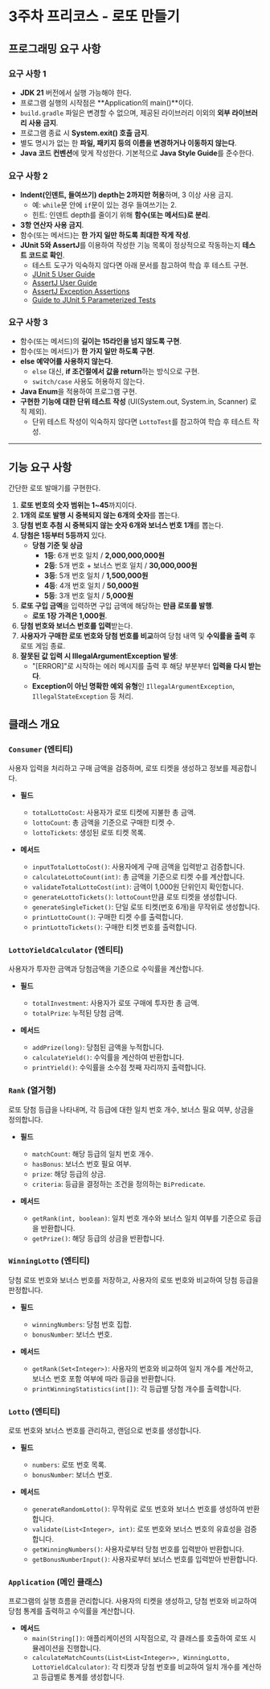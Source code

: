 # 3주차 프리코스 - 로또 만들기

## 프로그래밍 요구 사항

### 요구 사항 1
- **JDK 21** 버전에서 실행 가능해야 한다.
- 프로그램 실행의 시작점은 **Application의 main()**이다.
- `build.gradle` 파일은 변경할 수 없으며, 제공된 라이브러리 이외의 **외부 라이브러리 사용 금지**.
- 프로그램 종료 시 **System.exit() 호출 금지**.
- 별도 명시가 없는 한 **파일, 패키지 등의 이름을 변경하거나 이동하지 않는다**.
- **Java 코드 컨벤션**에 맞게 작성한다. 기본적으로 **Java Style Guide**를 준수한다.

### 요구 사항 2
- **Indent(인덴트, 들여쓰기) depth는 2까지만 허용**하며, 3 이상 사용 금지.
    - 예: `while`문 안에 `if`문이 있는 경우 들여쓰기는 2.
    - 힌트: 인덴트 depth를 줄이기 위해 **함수(또는 메서드)로 분리**.
- **3항 연산자 사용 금지**.
- 함수(또는 메서드)는 **한 가지 일만 하도록 최대한 작게 작성**.
- **JUnit 5와 AssertJ**를 이용하여 작성한 기능 목록이 정상적으로 작동하는지 **테스트 코드로 확인**.
    - 테스트 도구가 익숙하지 않다면 아래 문서를 참고하여 학습 후 테스트 구현.
    - [JUnit 5 User Guide](https://junit.org/junit5/docs/current/user-guide/)
    - [AssertJ User Guide](https://assertj.github.io/doc/)
    - [AssertJ Exception Assertions](https://assertj.github.io/doc/#assertj-exception-assertions)
    - [Guide to JUnit 5 Parameterized Tests](https://www.baeldung.com/parameterized-tests-junit-5)

### 요구 사항 3
- 함수(또는 메서드)의 **길이는 15라인을 넘지 않도록 구현**.
- 함수(또는 메서드)가 **한 가지 일만 하도록 구현**.
- **else 예약어를 사용하지 않는다**.
    - `else` 대신, **if 조건절에서 값을 return**하는 방식으로 구현.
    - `switch/case` 사용도 허용하지 않는다.
- **Java Enum**을 적용하여 프로그램 구현.
- **구현한 기능에 대한 단위 테스트 작성** (UI(System.out, System.in, Scanner) 로직 제외).
    - 단위 테스트 작성이 익숙하지 않다면 `LottoTest`를 참고하여 학습 후 테스트 작성.

---

## 기능 요구 사항

간단한 로또 발매기를 구현한다.

1. **로또 번호의 숫자 범위는 1~45**까지이다.
2. **1개의 로또 발행 시 중복되지 않는 6개의 숫자**를 뽑는다.
3. **당첨 번호 추첨 시 중복되지 않는 숫자 6개와 보너스 번호 1개**를 뽑는다.
4. **당첨은 1등부터 5등까지** 있다.
    - **당첨 기준 및 상금**
        - **1등**: 6개 번호 일치 / **2,000,000,000원**
        - **2등**: 5개 번호 + 보너스 번호 일치 / **30,000,000원**
        - **3등**: 5개 번호 일치 / **1,500,000원**
        - **4등**: 4개 번호 일치 / **50,000원**
        - **5등**: 3개 번호 일치 / **5,000원**
5. **로또 구입 금액**을 입력하면 구입 금액에 해당하는 **만큼 로또를 발행**.
    - **로또 1장 가격은 1,000원**.
6. **당첨 번호와 보너스 번호를 입력**받는다.
7. **사용자가 구매한 로또 번호와 당첨 번호를 비교**하여 당첨 내역 및 **수익률을 출력** 후 로또 게임 종료.
8. **잘못된 값 입력 시 IllegalArgumentException 발생**:
    - "[ERROR]"로 시작하는 에러 메시지를 출력 후 해당 부분부터 **입력을 다시 받는다**.
    - **Exception이 아닌 명확한 예외 유형**인 `IllegalArgumentException`, `IllegalStateException` 등 처리.

    


## 클래스 개요

### `Consumer` (엔티티)
사용자 입력을 처리하고 구매 금액을 검증하며, 로또 티켓을 생성하고 정보를 제공합니다.

- **필드**
    - `totalLottoCost`: 사용자가 로또 티켓에 지불한 총 금액.
    - `lottoCount`: 총 금액을 기준으로 구매한 티켓 수.
    - `lottoTickets`: 생성된 로또 티켓 목록.

- **메서드**
    - `inputTotalLottoCost()`: 사용자에게 구매 금액을 입력받고 검증합니다.
    - `calculateLottoCount(int)`: 총 금액을 기준으로 티켓 수를 계산합니다.
    - `validateTotalLottoCost(int)`: 금액이 1,000원 단위인지 확인합니다.
    - `generateLottoTickets()`: `lottoCount`만큼 로또 티켓을 생성합니다.
    - `generateSingleTicket()`: 단일 로또 티켓(번호 6개)을 무작위로 생성합니다.
    - `printLottoCount()`: 구매한 티켓 수를 출력합니다.
    - `printLottoTickets()`: 구매한 티켓 번호를 출력합니다.

### `LottoYieldCalculator` (엔티티)
사용자가 투자한 금액과 당첨금액을 기준으로 수익률을 계산합니다.

- **필드**
    - `totalInvestment`: 사용자가 로또 구매에 투자한 총 금액.
    - `totalPrize`: 누적된 당첨 금액.

- **메서드**
    - `addPrize(long)`: 당첨된 금액을 누적합니다.
    - `calculateYield()`: 수익률을 계산하여 반환합니다.
    - `printYield()`: 수익률을 소수점 첫째 자리까지 출력합니다.

### `Rank` (열거형)
로또 당첨 등급을 나타내며, 각 등급에 대한 일치 번호 개수, 보너스 필요 여부, 상금을 정의합니다.

- **필드**
    - `matchCount`: 해당 등급의 일치 번호 개수.
    - `hasBonus`: 보너스 번호 필요 여부.
    - `prize`: 해당 등급의 상금.
    - `criteria`: 등급을 결정하는 조건을 정의하는 `BiPredicate`.

- **메서드**
    - `getRank(int, boolean)`: 일치 번호 개수와 보너스 일치 여부를 기준으로 등급을 반환합니다.
    - `getPrize()`: 해당 등급의 상금을 반환합니다.

### `WinningLotto` (엔티티)
당첨 로또 번호와 보너스 번호를 저장하고, 사용자의 로또 번호와 비교하여 당첨 등급을 판정합니다.

- **필드**
    - `winningNumbers`: 당첨 번호 집합.
    - `bonusNumber`: 보너스 번호.

- **메서드**
    - `getRank(Set<Integer>)`: 사용자의 번호와 비교하여 일치 개수를 계산하고, 보너스 번호 포함 여부에 따라 등급을 반환합니다.
    - `printWinningStatistics(int[])`: 각 등급별 당첨 개수를 출력합니다.

### `Lotto` (엔티티)
로또 번호와 보너스 번호를 관리하고, 랜덤으로 번호를 생성합니다.

- **필드**
    - `numbers`: 로또 번호 목록.
    - `bonusNumber`: 보너스 번호.

- **메서드**
    - `generateRandomLotto()`: 무작위로 로또 번호와 보너스 번호를 생성하여 반환합니다.
    - `validate(List<Integer>, int)`: 로또 번호와 보너스 번호의 유효성을 검증합니다.
    - `getWinningNumbers()`: 사용자로부터 당첨 번호를 입력받아 반환합니다.
    - `getBonusNumberInput()`: 사용자로부터 보너스 번호를 입력받아 반환합니다.

### `Application` (메인 클래스)
프로그램의 실행 흐름을 관리합니다. 사용자의 티켓을 생성하고, 당첨 번호와 비교하여 당첨 통계를 출력하고 수익률을 계산합니다.

- **메서드**
    - `main(String[])`: 애플리케이션의 시작점으로, 각 클래스를 호출하여 로또 시뮬레이션을 진행합니다.
    - `calculateMatchCounts(List<List<Integer>>, WinningLotto, LottoYieldCalculator)`: 각 티켓과 당첨 번호를 비교하여 일치 개수를 계산하고 등급별로 통계를 생성합니다.
